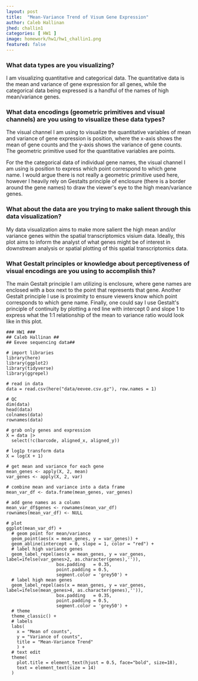```yaml
---
layout: post
title:  "Mean-Variance Trend of Visum Gene Expression"
author: Caleb Hallinan
jhed: challin1
categories: [ HW1 ]
image: homework/hw1/hw1_challin1.png
featured: false
---
```


### What data types are you visualizing?

I am visualizing quantitative and categorical data. The quantitative data is the mean and variance of gene expression for all genes, while the categorical data being expressed is a handful of the names of high mean/variance genes.


### What data encodings (geometric primitives and visual channels) are you using to visualize these data types?

The visual channel I am using to visualize the quantitative variables of mean and variance of gene expression is position, where the x-axis shows the mean of gene counts and the y-axis shows the variance of gene counts. The geometric primitive used for the quantitative variables are points.

For the the categorical data of individual gene names, the visual channel I am using is position to express which point correspond to which gene name. I would argue there is not really a geometric primitive used here, however I heavily rely on Gestalts principle of enclosure (there is a border around the gene names) to draw the viewer's eye to the high mean/variance genes.


### What about the data are you trying to make salient through this data visualization? 

My data visualization aims to make more salient the high mean and/or variance genes within the spatial transcriptomics visium data. Ideally, this plot aims to inform the analyst of what genes might be of interest in downstream analysis or spatial plotting of this spatial transcriptomics data.


### What Gestalt principles or knowledge about perceptiveness of visual encodings are you using to accomplish this?

The main Gestalt principle I am utilizing is enclosure, where gene names are enclosed with a box next to the point that represents that gene. Another Gestalt principle I use is proximity to ensure viewers know which point corresponds to which gene name. Finally, one could say I use Gestalt's principle of continuity by plotting a red line with intercept 0 and slope 1 to express what the 1:1 relationship of the mean to variance ratio would look like in this plot.


```{r}
### HW1 ###
## Caleb Hallinan ##
## Eevee sequencing data##

# import libraries
library(here)
library(ggplot2)
library(tidyverse)
library(ggrepel)

# read in data
data = read.csv(here("data/eevee.csv.gz"), row.names = 1)

# QC
dim(data)
head(data)
colnames(data)
rownames(data)

# grab only genes and expression
X = data |>
  select(!c(barcode, aligned_x, aligned_y))

# log1p transform data
X = log(X + 1)

# get mean and variance for each gene
mean_genes <- apply(X, 2, mean)
var_genes <- apply(X, 2, var)

# combine mean and variance into a data frame
mean_var_df <- data.frame(mean_genes, var_genes)

# add gene names as a column
mean_var_df$genes <- rownames(mean_var_df)
rownames(mean_var_df) <- NULL

# plot
ggplot(mean_var_df) +
  # geom point for mean/variance
  geom_point(aes(x = mean_genes, y = var_genes)) +
  geom_abline(intercept = 0, slope = 1, color = "red") +
  # label high variance genes
  geom_label_repel(aes(x = mean_genes, y = var_genes, label=ifelse(var_genes>2, as.character(genes),'')),
                   box.padding   = 0.35,
                   point.padding = 0.5,
                   segment.color = 'grey50') +
  # label high mean genes
  geom_label_repel(aes(x = mean_genes, y = var_genes, label=ifelse(mean_genes>4, as.character(genes),'')),
                   box.padding   = 0.35,
                   point.padding = 0.5,
                   segment.color = 'grey50') +
  # theme
  theme_classic() +
  # labels
  labs(
    x = "Mean of counts",
    y = "Variance of counts",
    title = "Mean-Variance Trend"
    ) +
  # text edit
  theme(
    plot.title = element_text(hjust = 0.5, face="bold", size=18),
    text = element_text(size = 14)
  )
  
```
